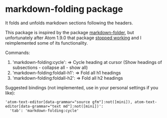 # markdown-folding package

It folds and unfolds markdown sections following the headers.

This package is inspired by the package [markdown-folder](https://github.com/tshort/markdown-folder), but unfortunately after Atom 1.9.0 that package [stopped working](https://github.com/tshort/markdown-folder/issues/19) and I reimplemented some of its functionality.

Commands:
1. 'markdown-folding:cycle': => Cycle heading at cursor (Show headings of subsections - collapse all - show all)
2. 'markdown-folding:foldall-h1': => Fold all h1 headings
3. 'markdown-folding:foldall-h2': => Fold all h2 headings

Suggested bindings (not implemented, use in your personal settings if you like):
```
'atom-text-editor[data-grammar="source gfm"]:not([mini]), atom-text-editor[data-grammar="text md"]:not([mini])':
  'tab': 'markdown-folding:cycle'
```
